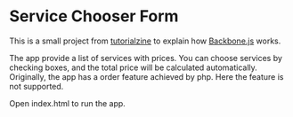 # Service Chooser Form

This is a small project from [tutorialzine](http://tutorialzine.com/2013/04/services-chooser-backbone-js/) to explain how [Backbone.js](http://backbonejs.org/#) works.

The app provide a list of services with prices. You can choose services by checking boxes, and the total price will be calculated automatically.
Originally, the app has a order feature achieved by php. Here the feature is not supported.

Open index.html to run the app.
